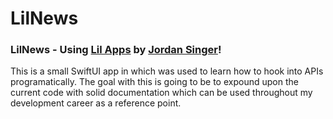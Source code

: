 # LilNews
### LilNews - Using [Lil Apps](https://lil.software/api/) by [Jordan Singer](https://github.com/jordansinger)!

This is a small SwiftUI app in which was used to learn how to hook into APIs programatically. The goal with this is going to be to expound upon the current code 
with solid documentation which can be used throughout my development career as a reference point. 

